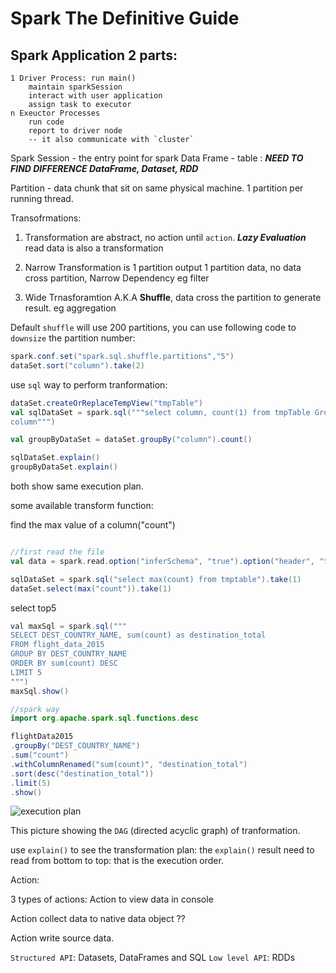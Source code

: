 # Spark The Definitive Guide

## Spark Application 2 parts:

    1 Driver Process: run main() 
        maintain sparkSession
        interact with user application
        assign task to executor
    n Exeuctor Processes
        run code
        report to driver node
        -- it also communicate with `cluster`

Spark Session - the entry point for spark
Data Frame - table : ***NEED TO FIND DIFFERENCE DataFrame, Dataset, RDD***

Partition - data chunk that sit on same physical machine. 1 partition per
running thread.

Transofrmations:

1. Transformation are abstract, no action until    `action`. ***Lazy Evaluation*** read data is also a transformation

2. Narrow Transformation is 1 partition output 1 partition data, no data
cross partition, Narrow Dependency eg filter

3. Wide Trnasforamtion A.K.A **Shuffle**, data cross the partition to
generate result. eg aggregation

Default `shuffle` will use 200 partitions, you can use following code to
`downsize` the partition number:

~~~java
spark.conf.set("spark.sql.shuffle.partitions","5")
dataSet.sort("column").take(2)
~~~

use `sql` way to perform tranformation:

~~~scala
dataSet.createOrReplaceTempView("tmpTable")
val sqlDataSet = spark.sql("""select column, count(1) from tmpTable Group by
column""")

val groupByDataSet = dataSet.groupBy("column").count()

sqlDataSet.explain()
groupByDataSet.explain()
~~~

both show same execution plan.

some available transform function:

find the max value of a column("count")

~~~scala

//first read the file
val data = spark.read.option("inferSchema", "true").option("header", "true").csv("/home/rongshen/Downloads/Wealth-AccountsData.csv")

sqlDataSet = spark.sql("select max(count) from tmptable").take(1)
dataSet.select(max("count")).take(1)
~~~

select top5

~~~java
val maxSql = spark.sql("""
SELECT DEST_COUNTRY_NAME, sum(count) as destination_total
FROM flight_data_2015
GROUP BY DEST_COUNTRY_NAME
ORDER BY sum(count) DESC
LIMIT 5
""")
maxSql.show()

//spark way
import org.apache.spark.sql.functions.desc

flightData2015
.groupBy("DEST_COUNTRY_NAME")
.sum("count")
.withColumnRenamed("sum(count)", "destination_total")
.sort(desc("destination_total"))
.limit(5)
.show()
~~~

![execution plan](./spark-the-defnitive-guide-pic1.png)

This picture showing the `DAG` (directed acyclic graph) of tranformation.

use `explain()` to see the transformation plan: the `explain()` result need to
read from bottom to top: that is the execution order.

Action:

3 types of actions: 
Action to view data in console

Action collect data to native data object ??

Action write source data.

`Structured API`: Datasets, DataFrames and SQL
`Low level API`: RDDs